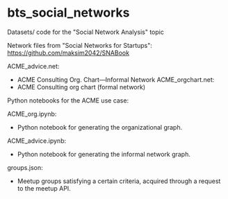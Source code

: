 # bts_social_networks
Datasets/ code for the "Social Network Analysis" topic

Network files from "Social Networks for Startups":
https://github.com/maksim2042/SNABook

ACME_advice.net:
- ACME Consulting Org. Chart—Informal Network
ACME_orgchart.net:
- ACME Consulting org chart (formal network)

Python notebooks for the ACME use case:

ACME_org.ipynb:
- Python notebook for generating the organizational graph.

ACME_advice.ipynb:
- Python notebook for generating the informal network graph.

groups.json:
- Meetup groups satisfying a certain criteria, acquired through a request to the meetup API.
